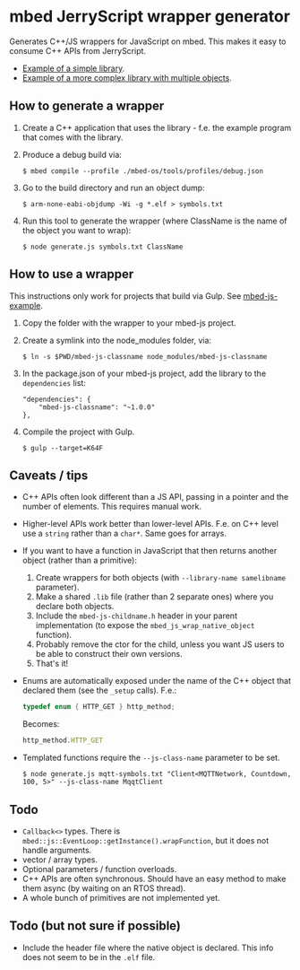 # mbed JerryScript wrapper generator

Generates C++/JS wrappers for JavaScript on mbed. This makes it easy to consume C++ APIs from JerryScript.

* [Example of a simple library](https://github.com/janjongboom/mbed-js-chainableled).
* [Example of a more complex library with multiple objects](https://github.com/janjongboom/mbed-js-http).

## How to generate a wrapper

1. Create a C++ application that uses the library - f.e. the example program that comes with the library.
1. Produce a debug build via:

    ```
    $ mbed compile --profile ./mbed-os/tools/profiles/debug.json
    ```

1. Go to the build directory and run an object dump:

    ```
    $ arm-none-eabi-objdump -Wi -g *.elf > symbols.txt
    ```

1. Run this tool to generate the wrapper (where ClassName is the name of the object you want to wrap):

    ```
    $ node generate.js symbols.txt ClassName
    ```

## How to use a wrapper

This instructions only work for projects that build via Gulp. See [mbed-js-example](https://github.com/ARMmbed/mbed-js-example).

1. Copy the folder with the wrapper to your mbed-js project.
1. Create a symlink into the node_modules folder, via:

    ```
    $ ln -s $PWD/mbed-js-classname node_modules/mbed-js-classname
    ```

1. In the package.json of your mbed-js project, add the library to the `dependencies` list:

    ```
    "dependencies": {
        "mbed-js-classname": "~1.0.0"
    },
    ```

1. Compile the project with Gulp.

    ```
    $ gulp --target=K64F
    ```

## Caveats / tips

* C++ APIs often look different than a JS API, passing in a pointer and the number of elements. This requires manual work.
* Higher-level APIs work better than lower-level APIs. F.e. on C++ level use a `string` rather than a `char*`. Same goes for arrays.
* If you want to have a function in JavaScript that then returns another object (rather than a primitive):
    1. Create wrappers for both objects (with `--library-name samelibname` parameter).
    1. Make a shared `.lib` file (rather than 2 separate ones) where you declare both objects.
    1. Include the `mbed-js-childname.h` header in your parent implementation (to expose the `mbed_js_wrap_native_object` function).
    1. Probably remove the ctor for the child, unless you want JS users to be able to construct their own versions.
    1. That's it!
* Enums are automatically exposed under the name of the C++ object that declared them (see the `_setup` calls). F.e.:

    ```cpp
    typedef enum { HTTP_GET } http_method;
    ```

    Becomes:

    ```js
    http_method.HTTP_GET
    ```
* Templated functions require the `--js-class-name` parameter to be set.

    ```
    $ node generate.js mqtt-symbols.txt "Client<MQTTNetwork, Countdown, 100, 5>" --js-class-name MqqtClient
    ```

## Todo

* `Callback<>` types. There is `mbed::js::EventLoop::getInstance().wrapFunction`, but it does not handle arguments.
* vector / array types.
* Optional parameters / function overloads.
* C++ APIs are often synchronous. Should have an easy method to make them async (by waiting on an RTOS thread).
* A whole bunch of primitives are not implemented yet.

## Todo (but not sure if possible)

* Include the header file where the native object is declared. This info does not seem to be in the `.elf` file.
